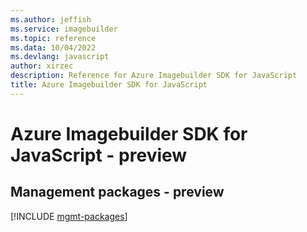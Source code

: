 ```yaml
---
ms.author: jeffish
ms.service: imagebuilder
ms.topic: reference
ms.data: 10/04/2022
ms.devlang: javascript
author: xirzec
description: Reference for Azure Imagebuilder SDK for JavaScript
title: Azure Imagebuilder SDK for JavaScript
---
```

# Azure Imagebuilder SDK for JavaScript - preview

## Management packages - preview
[!INCLUDE [mgmt-packages](imagebuilder-mgmt-index.md)]
